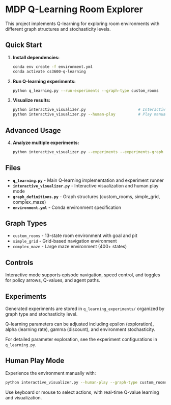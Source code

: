 # MDP Q-Learning Room Explorer

This project implements Q-learning for exploring room environments with different graph structures and stochasticity levels.

## Quick Start

1. **Install dependencies:**
   ```bash
   conda env create -f environment.yml
   conda activate cs3600-q-learning
   ```

2. **Run Q-learning experiments:**
   ```bash
   python q_learning.py --run-experiments --graph-type custom_rooms
   ```

3. **Visualize results:**
   ```bash
   python interactive_visualizer.py                       # Interactive visualization
   python interactive_visualizer.py --human-play          # Play manually
   ```

## Advanced Usage

4. **Analyze multiple experiments:**
   ```bash
   python interactive_visualizer.py --experiments --experiments-graph custom_rooms
   ```

## Files

- **`q_learning.py`** - Main Q-learning implementation and experiment runner
- **`interactive_visualizer.py`** - Interactive visualization and human play mode
- **`graph_definitions.py`** - Graph structures (custom_rooms, simple_grid, complex_maze)
- **`environment.yml`** - Conda environment specification

## Graph Types

- `custom_rooms` - 13-state room environment with goal and pit
- `simple_grid` - Grid-based navigation environment
- `complex_maze` - Large maze environment (400+ states)

## Controls

Interactive mode supports episode navigation, speed control, and toggles for policy arrows, Q-values, and agent paths.

## Experiments

Generated experiments are stored in `q_learning_experiments/` organized by graph type and stochasticity level.

Q-learning parameters can be adjusted including epsilon (exploration), alpha (learning rate), gamma (discount), and environment stochasticity.

For detailed parameter exploration, see the experiment configurations in `q_learning.py`.

## Human Play Mode

Experience the environment manually with:
```bash
python interactive_visualizer.py --human-play --graph-type custom_rooms
```

Use keyboard or mouse to select actions, with real-time Q-value learning and visualization.